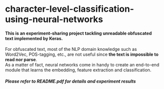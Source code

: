 # character-level-classification-using-neural-networks

#### This is an experiment-sharing project tackling unreadable obfuscated text implemented by Keras.

For obfuscated text, most of the NLP domain knowledge such as Word2Vec, POS-tagging, etc., are not useful since **the text is impossible to read nor parse**. <br>
As a matter of fact, neural networks come in handy to create an end-to-end module that learns the embedding, feature extraction and classification.


##### Please refer to _README.pdf_ for details and experiment results
